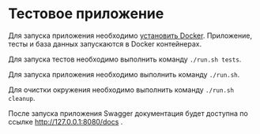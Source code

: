 # Тестовое приложение

Для запуска приложения необходимо [установить Docker](https://docs.docker.com/engine/install/).
Приложение, тесты и база данных запускаются в Docker контейнерах.

Для запуска тестов необходимо выполнить команду `./run.sh tests`.

Для запуска приложения необходимо выполнить команду `./run.sh`.

Для очистки окружения необходимо выполнить команду `./run.sh cleanup`.

После запуска приложения Swagger документация будет доступна по ссылке http://127.0.0.1:8080/docs .
